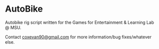 AutoBike
========

Autobike rig script written for the Games for Entertainment & Learning Lab @ MSU.

Contact coxevan90@gmail.com for more information/bug fixes/whatever else.
